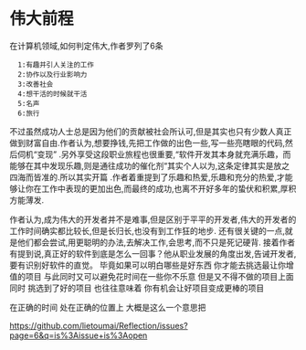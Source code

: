 # 伟大前程
在计算机领域,如何判定伟大,作者罗列了6条

      1:有趣并引人关注的工作
      2:协作以及行业影响力
      3:改善社会
      4:想干活的时候就干活
      5:名声
      6:旅行

不过虽然成功人士总是因为他们的贡献被社会所认可,但是其实也只有少数人真正做到财富自由.作者认为,想要挣钱,先把工作做的出色一些,写一些亮瞎眼的代码,然后伺机“变现”
.另外享受这段职业旅程也很重要,“软件开发其本身就充满乐趣，而能够在其中发现乐趣,则是通往成功的催化剂“其实个人以为,这条定律其实是放之四海而皆准的.所以其实开篇
.作者着重提到了乐趣和热爱,乐趣和充分的热爱,才能够让你在工作中表现的更加出色,而最终的成功,也离不开好多年的蛰伏和积累,厚积方能薄发.


作者认为,成为伟大的开发者并不是难事,但是区别于平平的开发者,伟大的开发者的工作时间确实都比较长,但是长归长,也没有到工作狂的地步.
还有很关键的一点,就是他们都会尝试,用更聪明的办法,去解决工作,会思考,而不只是死记硬背.
接着作者有提到说,真正好的软件到底是怎么一回事？他从职业发展的角度出发,告诫开发者,要有识别好软件的直觉。
毕竟如果可以明白哪些是好东西
你才能去挑选最让你增值的项目
与此同时又可以避免花时间在一些你不乐意
但是又不得不做的项目上面
同时
挑选到了好的项目
也往往意味着
你有机会让好项目变成更棒的项目

在正确的时间
处在正确的位置上
大概是这么一个意思把


https://github.com/lietoumai/Reflection/issues?page=6&q=is%3Aissue+is%3Aopen
